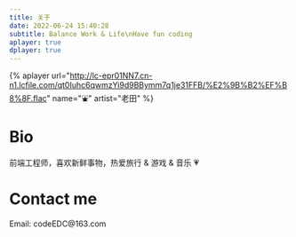 ```yaml
---
title: 关于
date: 2022-06-24 15:40:28
subtitle: Balance Work & Life\nHave fun coding
aplayer: true
dplayer: true
---
```


{%  aplayer
    url="http://lc-epr01NN7.cn-n1.lcfile.com/qt0Iuhc6qwmzYi9d9BBymm7q1je31FFB/%E2%9B%B2%EF%B8%8F.flac"
    name="⛲️"
    artist="老田"
%}

<h1>Bio</h1>
前端工程师，喜欢新鲜事物，热爱旅行 & 游戏 & 音乐  💗
<h1>Contact me</h1>
Email: codeEDC@163.com
